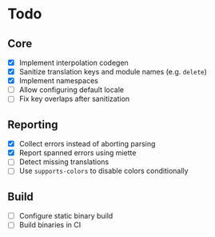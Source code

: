 # Todo

## Core

- [x] Implement interpolation codegen
- [x] Sanitize translation keys and module names (e.g. `delete`)
- [x] Implement namespaces
- [ ] Allow configuring default locale
- [ ] Fix key overlaps after sanitization

## Reporting

- [x] Collect errors instead of aborting parsing
- [x] Report spanned errors using miette
- [ ] Detect missing translations
- [ ] Use `supports-colors` to disable colors conditionally

## Build

- [ ] Configure static binary build
- [ ] Build binaries in CI
